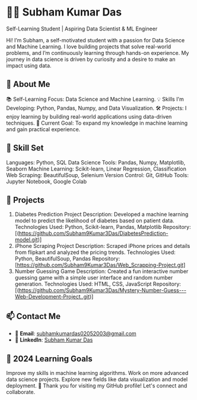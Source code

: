 
# 👨‍💻 Subham Kumar Das
Self-Learning Student | Aspiring Data Scientist & ML Engineer

Hi! I’m Subham, a self-motivated student with a passion for Data Science and Machine Learning. I love building projects that solve real-world problems, and I’m continuously learning through hands-on experience. My journey in data science is driven by curiosity and a desire to make an impact using data.

## 🚀 About Me
📚 Self-Learning Focus: Data Science and Machine Learning.
💡 Skills I'm Developing: Python, Pandas, Numpy, and Data Visualization.
🛠️ Projects: I enjoy learning by building real-world applications using data-driven techniques.
🌱 Current Goal: To expand my knowledge in machine learning and gain practical experience.
## 🧠 Skill Set
Languages: Python, SQL
Data Science Tools: Pandas, Numpy, Matplotlib, Seaborn
Machine Learning: Scikit-learn, Linear Regression, Classification
Web Scraping: BeautifulSoup, Selenium
Version Control: Git, GitHub
Tools: Jupyter Notebook, Google Colab
## 💼 Projects
1. Diabetes Prediction Project
Description: Developed a machine learning model to predict the likelihood of diabetes based on patient data.
Technologies Used: Python, Scikit-learn, Pandas, Matplotlib
Repository: [(https://github.com/Subham9Kumar3Das/DiabetesPrediction-model.git)]
2. iPhone Scraping Project
Description: Scraped iPhone prices and details from flipkart and analyzed the pricing trends.
Technologies Used: Python, BeautifulSoup, Pandas
Repository: [https://github.com/Subham9Kumar3Das/Web_Scrapping-Project.git]
3. Number Guessing Game
Description: Created a fun interactive number guessing game with a simple user interface and random number generation.
Technologies Used: HTML, CSS, JavaScript
Repository: [(https://github.com/Subham9Kumar3Das/Mystery-Number-Guess---Web-Development-Project..git)]
## 📫 Contact Me
- 📧 **Email**: subhamkumardas02052003@gmail.com
- 💼 **LinkedIn**: [Subham Kumar Das](https://www.linkedin.com/in/subham-kumar-das-)
## 🎯 2024 Learning Goals
Improve my skills in machine learning algorithms.
Work on more advanced data science projects.
Explore new fields like data visualization and model deployment.
🌟 Thank you for visiting my GitHub profile! Let's connect and collaborate.
